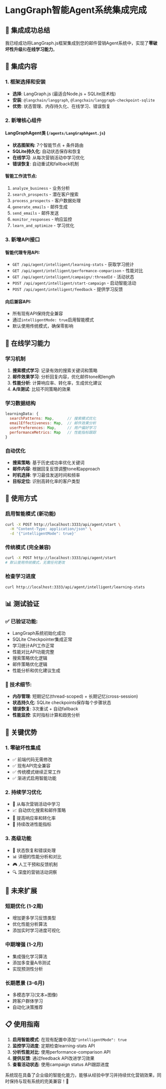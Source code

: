 # LangGraph智能Agent系统集成完成

## 🎉 集成成功总结

我已经成功将LangGraph.js框架集成到您的邮件营销Agent系统中，实现了**零破坏性升级**和**在线学习能力**。

## 🔧 集成内容

### 1. 框架选择和安装
- **选择**: LangGraph.js (最适合Node.js + SQLite技术栈)
- **安装**: `@langchain/langgraph`, `@langchain/langgraph-checkpoint-sqlite`
- **优势**: 状态管理、内存持久化、在线学习、错误恢复

### 2. 新增核心组件

#### LangGraphAgent类 (`/agents/LangGraphAgent.js`)
- **状态图架构**: 7个智能节点 + 条件路由
- **SQLite持久化**: 自动状态保存和恢复
- **在线学习**: 从每次营销活动中学习优化
- **错误恢复**: 自动重试和fallback机制

#### 智能工作流节点:
1. `analyze_business` - 业务分析
2. `search_prospects` - 潜在客户搜索
3. `process_prospects` - 客户数据处理
4. `generate_emails` - 邮件生成
5. `send_emails` - 邮件发送
6. `monitor_responses` - 响应监控
7. `learn_and_optimize` - 学习优化

### 3. 新增API接口

#### 智能代理专用API:
- `GET /api/agent/intelligent/learning-stats` - 获取学习统计
- `GET /api/agent/intelligent/performance-comparison` - 性能对比
- `GET /api/agent/intelligent/campaign/:threadId` - 活动状态
- `POST /api/agent/intelligent/start-campaign` - 启动智能活动
- `POST /api/agent/intelligent/feedback` - 提供学习反馈

#### 向后兼容API:
- 所有现有API保持完全兼容
- 通过`intelligentMode: true`启用智能模式
- 默认使用传统模式，确保零影响

## 🧠 在线学习能力

### 学习机制
1. **搜索模式学习**: 记录有效的搜索关键词和策略
2. **邮件效果学习**: 分析回复内容，优化邮件tone和length
3. **性能分析**: 计算响应率、转化率，生成优化建议
4. **A/B测试**: 比较不同策略的效果

### 学习数据结构
```javascript
learningData: {
  searchPatterns: Map,      // 搜索模式优化
  emailEffectiveness: Map,  // 邮件效果分析
  userPreferences: Map,     // 用户偏好学习
  performanceMetrics: Map   // 性能指标跟踪
}
```

### 自动优化
- **搜索策略**: 基于历史成功率优化关键词
- **邮件内容**: 根据回复反馈调整tone和approach
- **时机选择**: 学习最佳发送时间和频率
- **目标定位**: 识别高转化率的客户类型

## 🔄 使用方式

### 启用智能模式 (新功能)
```bash
curl -X POST http://localhost:3333/api/agent/start \
  -H "Content-Type: application/json" \
  -d '{"intelligentMode": true}'
```

### 传统模式 (完全兼容)
```bash
curl -X POST http://localhost:3333/api/agent/start
# 默认使用传统模式，无需任何更改
```

### 检查学习进度
```bash
curl http://localhost:3333/api/agent/intelligent/learning-stats
```

## 📊 测试验证

### ✅ 已验证功能:
- LangGraph系统初始化成功
- SQLite Checkpointer集成正常
- 学习统计API工作正常
- 性能对比API功能完整
- 搜索策略优化逻辑
- 邮件策略优化逻辑
- 性能分析和优化建议生成

### 🔧 技术细节:
- **内存管理**: 短期记忆(thread-scoped) + 长期记忆(cross-session)
- **状态持久化**: SQLite checkpoints保存每个步骤状态
- **错误恢复**: 3次重试 + 自动fallback
- **性能监控**: 实时指标计算和趋势分析

## 🎯 关键优势

### 1. 零破坏性集成
- ✅ 前端代码无需修改
- ✅ 现有API完全兼容
- ✅ 传统模式继续正常工作
- ✅ 渐进式启用智能功能

### 2. 持续学习优化
- 🧠 从每次营销活动中学习
- 📈 自动优化搜索和邮件策略
- 🎯 提高响应率和转化率
- 🔄 持续改进性能指标

### 3. 高级功能
- 🔧 状态恢复和错误处理
- 📊 详细的性能分析和对比
- 🎮 人工干预和反馈机制
- 🔍 深度的营销活动洞察

## 🚀 未来扩展

### 短期优化 (1-2周)
- 增加更多学习反馈类型
- 优化性能分析算法
- 添加实时学习进度可视化

### 中期增强 (1-2月)
- 集成强化学习算法
- 添加多变量A/B测试
- 实现预测性分析

### 长期愿景 (3-6月)
- 多模态学习(文本+图像)
- 跨客户群体学习
- 自动化决策推荐

## 📋 使用指南

1. **启用智能模式**: 在现有配置中添加`"intelligentMode": true`
2. **监控学习进度**: 定期检查learning-stats API
3. **分析性能对比**: 使用performance-comparison API
4. **提供反馈**: 通过feedback API改进学习效果
5. **查看活动状态**: 使用campaign status API跟踪进度

系统现在具备了企业级的智能化能力，能够从经验中学习并持续优化营销效果，同时保持与现有系统的完美兼容！🎉